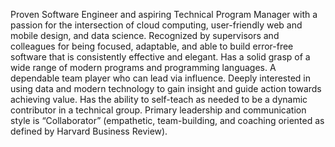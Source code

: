 Proven Software Engineer and aspiring Technical Program Manager with a passion for the intersection of cloud computing, user-friendly web and mobile design, and data science. Recognized by supervisors and colleagues for being focused, adaptable, and able to build error-free software that is consistently effective and elegant. Has a solid grasp of a wide range of modern programs and programming languages. A dependable team player who can lead via influence. Deeply interested in using data and modern technology to gain insight and guide action towards achieving value. Has the ability to self-teach as needed to be a dynamic contributor in a technical group. Primary leadership and communication style is “Collaborator” (empathetic, team-building, and coaching oriented as defined by Harvard Business Review).

